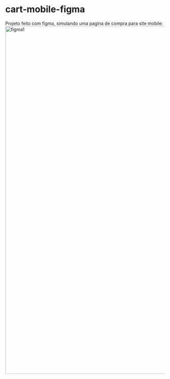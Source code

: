 # cart-mobile-figma

Projeto feito com figma, simulando uma pagina de compra para site mobile:
<img width="1098" alt="figma1" src="https://user-images.githubusercontent.com/99894790/213473805-c02a2a6e-c5f8-4f60-bdd2-b326539b36c3.png">
